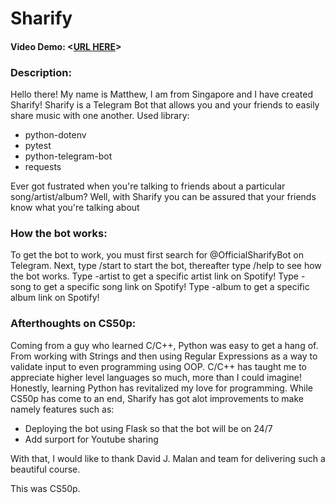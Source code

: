 # Sharify
#### Video Demo:  <[URL HERE](https://youtu.be/_nkeONiXHMU)>

### Description:
Hello there! My name is Matthew, I am from Singapore and I have created Sharify!
Sharify is a Telegram Bot that allows you and your friends to easily share music with one another.
Used library:
* python-dotenv
* pytest
* python-telegram-bot
* requests

Ever got fustrated when you're talking to friends about a particular song/artist/album?
Well, with Sharify you can be assured that your friends know what you're talking about

### How the bot works:

To get the bot to work, you must first search for @OfficialSharifyBot on Telegram.
Next, type /start to start the bot, thereafter type /help to see how the bot works.
Type -artist <ArtistName> to get a specific artist link on Spotify!
Type -song <SongName> to get a specific song link on Spotify!
Type -album <AlbumName> to get a specific album link on Spotify!

### Afterthoughts on CS50p:
Coming from a guy who learned C/C++, Python was easy to get a hang of. From working with Strings and then using Regular Expressions as a way to validate input to even programming using OOP. C/C++ has taught me to appreciate higher level languages so much, more than I could imagine! Honestly, learning Python has revitalized my love for programming. While CS50p has come to an end, Sharify has got alot improvements to make namely features such as:
* Deploying the bot using Flask so that the bot will be on 24/7
* Add surport for Youtube sharing

With that, I would like to thank David J. Malan and team for delivering such a beautiful course.

This was CS50p.
